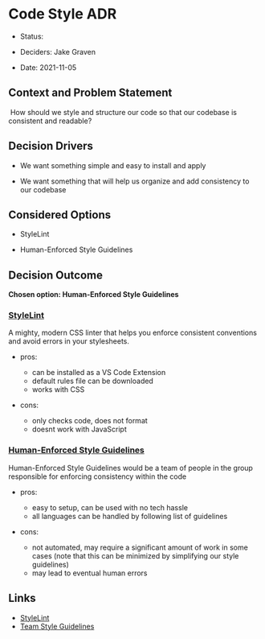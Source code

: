 #  Code Style ADR

- Status:

- Deciders: Jake Graven

- Date: 2021-11-05


## Context and Problem Statement
​
How should we style and structure our code so that our codebase is consistent and readable?
​

## Decision Drivers

- We want something simple and easy to install and apply

- We want something that will help us organize and add consistency to our codebase


## Considered Options

- StyleLint
  
- Human-Enforced Style Guidelines


## Decision Outcome

**Chosen option: Human-Enforced Style Guidelines**


### <ins>StyleLint</ins>

A mighty, modern CSS linter that helps you enforce consistent conventions and avoid errors in your stylesheets.

- pros:
  - can be installed as a VS Code Extension
  - default rules file can be downloaded
  - works with CSS

- cons:
  - only checks code, does not format
  - doesnt work with JavaScript


### <ins>Human-Enforced Style Guidelines</ins>

Human-Enforced Style Guidelines would be a team of people in the group responsible for enforcing consistency within the code

- pros:
  - easy to setup, can be used with no tech hassle
  - all languages can be handled by following list of guidelines

- cons:
  - not automated, may require a significant amount of work in some cases (note that this can be minimized by simplifying our style guidelines)
  - may lead to eventual human errors



## Links

- [StyleLint](https://stylelint.io/)
- [Team Style Guidelines](../style/style-guidelines.md)
